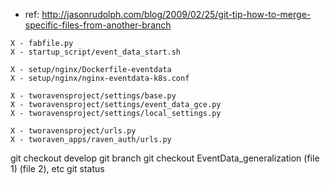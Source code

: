 
- ref: http://jasonrudolph.com/blog/2009/02/25/git-tip-how-to-merge-specific-files-from-another-branch

```
X - fabfile.py
X - startup_script/event_data_start.sh

X - setup/nginx/Dockerfile-eventdata
X - setup/nginx/nginx-eventdata-k8s.conf

X - tworavensproject/settings/base.py
X - tworavensproject/settings/event_data_gce.py
X - tworavensproject/settings/local_settings.py

X - tworavensproject/urls.py
X - tworaven_apps/raven_auth/urls.py
```

git checkout develop
git branch
git checkout EventData_generalization (file 1) (file 2), etc
git status
